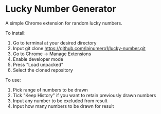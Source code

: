 # Lucky Number Generator

A simple Chrome extension for random lucky numbers. 

To install: 
1. Go to terminal at your desired directory
2. Input git clone https://github.com/lainumero1/lucky-number.git
3. Go to Chrome -> Manage Extensions
4. Enable developer mode
5. Press "Load unpacked"
6. Select the cloned repository

To use: 
1. Pick range of numbers to be drawn
2. Tick "Keep History" if you want to retain previously drawn numbers
3. Input any number to be excluded from result
4. Input how many numbers to be drawn for result
